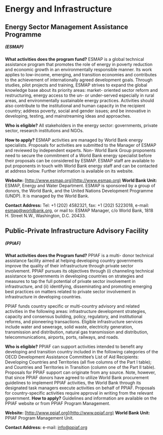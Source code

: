 # Energy and Infrastructure

## Energy Sector Management Assistance Programme

##### (ESMAP)

**What activities does the program fund?** ESMAP is a global
technical assistance program that promotes the role of energy in
poverty reduction and economic growth in an environmentally
responsible manner. Its work applies to low-income, emerging, and
transition economies and contributes to the achievement of
internationally agreed development goals.
Through studies, pilot projects and training, ESMAP strives to
expand the global knowledge base about its priority areas: market-
oriented sector reform and restructuring, energy access to the un- or
under-served especially in rural areas, and environmentally
sustainable energy practices. Activities should also contribute to the
institutional and human capacity in the recipient country; address
poverty, social and gender issues; and be innovative in developing,
testing, and mainstreaming ideas and approaches.

**Who is eligible?** All stakeholders in the energy sector:
governments, private sector, research institutions and NGOs.

**How to apply?** ESMAP activities are managed by World Bank
energy specialists. Proposals for activities are submitted to the
Manager of ESMAP and reviewed by independent experts. Non-
World Bank Group proponents need to secure the commitment of a
World Bank energy specialist before their proposals can be
considered by ESMAP. ESMAP staff are available to put proponents
in touch with World Bank energy staff and can be contacted at
address below. Further information is available on its website.

**Website:** [http://www.esmap.org](http://www.esmap.org)
**World Bank Unit:** ESMAP, Energy and Water Department.
ESMAP is sponsored by a group of donors, the World Bank, and the
United Nations Development Programme (UNDP). It is managed by
the World Bank.

**Contact Address:** Tel: +1 (202) 4582321, fax: +1 (202) 5223018,
e-mail: esmap@worldbank.org, or mail to: ESMAP Manager, c/o
World Bank, 1818 H. Street N.W., Washington, D.C. 20433.


## Public-Private Infrastructure Advisory Facility

##### (PPIAF)

**What activities does the Program fund?** PPIAF is a multi-
donor technical assistance facility aimed at helping developing
country governments improve the quality of their infrastructure
through private sector involvement. PPIAF pursues its objectives
through (i) channeling technical assistance to governments in
developing countries on strategies and measures to tap the full
potential of private sector involvement in infrastructure, and (ii)
identifying, disseminating and promoting emerging best practices
on matters related to private sector involvement in infrastructure in
developing countries.

PPIAF funds country specific or multi-country advisory and related
activities in the following areas: infrastructure development
strategies, capacity and consensus building, policy, regulatory, and
institutional reforms, and pioneering transactions. Eligible
infrastructure services include water and sewerage, solid waste,
electricity generation, transmission and distribution, natural gas
transmission and distribution, telecommunications, airports, ports,
railways, and roads.

**Who is eligible?** PPIAF can support activities intended to benefit
any developing and transition country included in the following
categories of the OECD Development Assistance Committee’s List of
Aid Recipients: Developing Countries and Territories (all five
columns of the Part I table); and Countries and Territories in
Transition (column one of the Part II table). Proposals for PPIAF
support can originate from any source. Note, however, that since
PPIAF donors have agreed to utilize World Bank procurement
guidelines to implement PPIAF activities, the World Bank through
its designated task managers execute activities on behalf of PPIAF.
Proposals for country-specific activities require approval in writing
from the relevant government.
**How to apply?** Guidelines and information are available on the
PPIAF website or from PPIAF Program Management.

**Website:** [http://www.ppiaf.org](http://www.ppiaf.org)
**World Bank Unit:** PPIAF Program Management Unit.

**Contact Address:** e-mail: info@ppiaf.org
